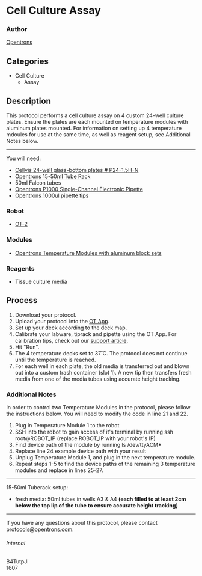 # Cell Culture Assay

### Author
[Opentrons](http://www.opentrons.com/)

## Categories
* Cell Culture
    * Assay

## Description
This protocol performs a cell culture assay on 4 custom 24-well culture plates. Ensure the plates are each mounted on temperature modules with aluminum plates mounted. For information on setting up 4 temperature mdoules for use at the same time, as well as reagent setup, see Additional Notes below.

---

You will need:
* [Cellvis 24-well glass-bottom plates # P24-1.5H-N](https://www.cellvis.com/_24-well-glass-bottom-plate-with-high-performance-number-1.5-cover-glass_/product_detail.php?product_id=49#dimension-diagram)
* [Opentrons 15-50ml Tube Rack](https://shop.opentrons.com/collections/opentrons-tips/products/tube-rack-set-1)
* 50ml Falcon tubes
* [Opentrons P1000 Single-Channel Electronic Pipette](https://shop.opentrons.com/collections/ot-2-pipettes/products/single-channel-electronic-pipette?variant=5984549142557)
* [Opentrons 1000ul pipette tips](https://shop.opentrons.com/collections/opentrons-tips/products/opentrons-1000ul-tips)

### Robot
* [OT-2](https://opentrons.com/ot-2)

### Modules
* [Opentrons Temperature Modules with aluminum block sets](https://shop.opentrons.com/collections/hardware-modules/products/tempdeck)

### Reagents
* Tissue culture media

## Process
1. Download your protocol.
2. Upload your protocol into the [OT App](https://opentrons.com/ot-app).
3. Set up your deck according to the deck map.
4. Calibrate your labware, tiprack and pipette using the OT App. For calibration tips, check out our [support article](https://support.opentrons.com/ot-2/getting-started-software-setup/deck-calibration).
5. Hit "Run".
6. The 4 temperature decks set to 37˚C. The protocol does not continue until the temperature is reached.
7. For each well in each plate, the old media is transferred out and blown out into a custom trash container (slot 1). A new tip then transfers fresh media from one of the media tubes using accurate height tracking.

### Additional Notes
In order to control two Temperature Modules in the protocol, please follow the instructions below. You will need to modify the code in line 21 and 22.

1. Plug in Temperature Module 1 to the robot
2. SSH into the robot to gain access of it's terminal by running ssh root@ROBOT_IP (replace ROBOT_IP with your robot's IP)
3. Find device path of the module by running ls /dev/ttyACM*
4. Replace line 24 example device path with your result
5. Unplug Temperature Module 1, and plug in the next temperature module.
6. Repeat steps 1-5 to find the device paths of the remaining 3 temperature modules and replace in lines 25-27.

---

15-50ml Tuberack setup:  
* fresh media: 50ml tubes in wells A3 & A4 **(each filled to at least 2cm below the top lip of the tube to ensure accurate height tracking)**

---

If you have any questions about this protocol, please contact protocols@opentrons.com.

###### Internal
B4TutpJi  
1607
